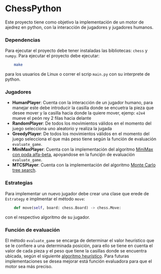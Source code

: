 # ChessPython

Este proyecto tiene como objetivo la implementación de un motor de ajedrez en python, con la interacción de jugadores y jugadores humanos.

### Dependencias

Para ejecutar el proyecto debe tener instaladas las bibliotecas: `chess` y `numpy`. Para ejecutar el proyecto debe ejecutar:

```bash
    make
```
para los usuarios de Linux o correr el scrip `main.py` con su interprete de python.

### Jugadores

- **HumanPlayer**: Cuenta con la interacción de un jugador humano, para manejar este debe introducir la casilla
donde se encuetra la pieza que desee mover y la casilla hacia donde la quiere mover, ejemp: `e2e4` mueve el peón rey 2 filas 
hacia delante
- **RandomPlayer**: De todos los movimientos válidos en el momento del juego selecciona uno aleatorio y realiza la jugada
- **GreedyPlayer**: De todos los movimientos válidos en el momento del juego selecciona el que más peso tiene según la 
función de evaluación `evaluate_game`.
- **MiniMaxPlayer**: Cuenta con la implementación del algoritmo <a href="https://en.wikipedia.org/wiki/Alpha%E2%80%93beta_pruning">MiniMax con poda alfa-beta</a>, apoyandose en la funciṕn
de evaluación `evaluate_game`.
- **MTCSPlayer**: Cuenta con la implementación del algoritmo <a href="https://en.wikipedia.org/wiki/Monte_Carlo_tree_search">Monte Carlo tree search</a>.

### Estrategias

Para implementar un nuevo jugador debe crear una clase que erede de `Estrategy` e implmentar el método `move`:
```python
    def move(self, board: chess.Board) -> chess.Move:
```
con el respectivo algoritmo de su jugador.

### Función de evaluación

El método `evaluate_game` se encarga de determinar el valor heurístico que se le confiere a una determinada posición,
para ello se tiene en cuenta el valor de cada pieza y el peso que tiene la casillas donde se encuentra ubicada, según el
siguiente <a href="https://www.chessprogramming.org/Simplified_Evaluation_Function">algoritmo heurístico</a>. Para futuras implementaciones se desea mejorar está función evaluadora para que el motor sea más
preciso.